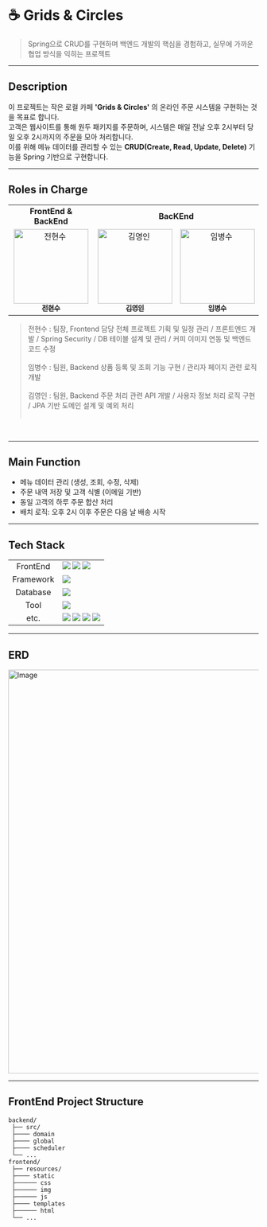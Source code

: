 # ☕️ Grids & Circles

> Spring으로 CRUD를 구현하며 백엔드 개발의 핵심을 경험하고, 실무에 가까운 협업 방식을 익히는 프로젝트

---

## Description
이 프로젝트는 작은 로컬 카페 **'Grids & Circles'** 의 온라인 주문 시스템을 구현하는 것을 목표로 합니다.  
고객은 웹사이트를 통해 원두 패키지를 주문하며, 시스템은 매일 전날 오후 2시부터 당일 오후 2시까지의 주문을 모아 처리합니다.  
이를 위해 메뉴 데이터를 관리할 수 있는 **CRUD(Create, Read, Update, Delete)** 기능을 Spring 기반으로 구현합니다.  

---

## Roles in Charge

<div sytle="overflow:hidden;">
<table>
  <tr>
    <td colspan="1" align="center"><strong>FrontEnd & BackEnd</strong></td>
    <td colspan="2" align="center"><strong>BacKEnd</strong></td>
  </tr>
  <tr>
    <td align="center">
      <a href="https://github.com/thatgirls00"><img src="https://avatars.githubusercontent.com/u/109068985?v=4" width="150px;" alt="전현수"/><br/><sub><b>전현수</b></sub></a>
    </td>
    <td align="center">
      <a href="https://github.com/whyin"><img src="https://avatars.githubusercontent.com/u/67681246?v=4" width="150px" alt="김영인"/><br/><sub><b>김영인</b></sub></a>
    </td>
    <td align="center">
      <a href="https://github.com/LimByeongSu"><img src="https://avatars.githubusercontent.com/u/184930643?v=4" width="150px" alt="임병수"/><br/><sub><b>임병수</b></sub></a>
    </td>
  </tr>
</table>

> 전현수 : 팀장, Frontend 담당 전체 프로젝트 기획 및 일정 관리 / 프론트엔드 개발 / Spring Security / DB 테이블 설계 및 관리 / 커피 이미지 연동 및 백엔드 코드 수정 <br><br>
> 임병수 : 팀원, Backend 상품 등록 및 조회 기능 구현 / 관리자 페이지 관련 로직 개발 <br><br>
> 김영인 : 팀원, Backend 주문 처리 관련 API 개발 / 사용자 정보 처리 로직 구현 / JPA 기반 도메인 설계 및 예외 처리 <br><br>
</div>
<br>

---

## Main Function 
- 메뉴 데이터 관리 (생성, 조회, 수정, 삭제)  
- 주문 내역 저장 및 고객 식별 (이메일 기반)  
- 동일 고객의 하루 주문 합산 처리  
- 배치 로직: 오후 2시 이후 주문은 다음 날 배송 시작  

---

## Tech Stack
<div>
    <table>
        <tr>
            <td colspan="2" align="center">
               FrontEnd
            </td>
            <td colspan="4">
                    <img src = "https://img.shields.io/badge/html5-%23E34F26.svg?style=for-the-badge&logo=html5&logoColor=white">
                    <img src = "https://img.shields.io/badge/javascript-%23323330.svg?style=for-the-badge&logo=javascript&logoColor=%23F7DF1E">
                    <img src = "https://img.shields.io/badge/Thymeleaf-%23005C0F.svg?style=for-the-badge&logo=Thymeleaf&logoColor=white">
            </td>
        </tr>
        <tr>
            <td colspan="2" align="center">
                Framework
            </td>
            <td colspan="4">
                <img src="https://img.shields.io/badge/Spring Boot-6DB33F?style=for-the-badge&logo=springboot&logoColor=white">
            </td>
        </tr>
        <tr>
            <td colspan="2" align="center">
                Database
            </td>
            <td colspan="4">
                <img src="https://img.shields.io/badge/MySQL-4479A1?style=for-the-badge&logo=MySQL&logoColor=white">
            </td>
        </tr>
        <tr>
            <td colspan="2" align="center">
                Tool
            </td>
            <td colspan="4">
                <img src="https://img.shields.io/badge/IntelliJ IDEA-000000?style=for-the-badge&logo=intellijidea&logoColor=white">
            </td>
        </tr>
        <tr>
            <td colspan="2" align="center">
                etc.
            </td>
            <td colspan="4">
                <img src="https://img.shields.io/badge/GitHub-000000?style=for-the-badge&logo=GitHub&logoColor=white"/>
                <img src="https://img.shields.io/badge/Notion-000000?style=for-the-badge&logo=Notion&logoColor=white">
                <img src="https://img.shields.io/badge/Slack-000000?style=for-the-badge&logo=slack&logoColor=white">
                <img src="https://img.shields.io/badge/postman-FF6C37?style=for-the-badge&logo=postman&logoColor=white">
            </td>
        </tr>
    </table>
</div>

---

## ERD
<img width="2060" height="812" alt="Image" src="https://github.com/user-attachments/assets/959c23f1-0653-4c87-a717-ca007aa257a0" />

---


## FrontEnd Project Structure
```plaintext
backend/
 ├── src/
 ├──── domain
 ├──── global
 ├──── scheduler
 └── ...
frontend/
 ├── resources/
 ├──── static
 ├────── css
 ├────── img
 ├────── js
 ├──── templates
 ├────── html
 └── ...
